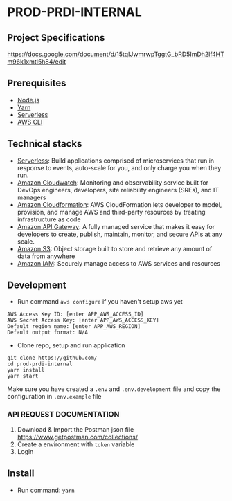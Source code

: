 # PROD-PRDI-INTERNAL

## Project Specifications

https://docs.google.com/document/d/15tqIJwmrwpTggtG_bRD5ImDh2lf4HTm96k1xmtI5h84/edit

## Prerequisites
- [Node.js](https://nodejs.org/en/)
- [Yarn](https://yarnpkg.com/)
- [Serverless](https://www.serverless.com/)
- [AWS CLI](https://docs.aws.amazon.com/cli/latest/userguide/cli-chap-install.html)

## Technical stacks
- [Serverless](https://www.serverless.com/): Build applications comprised of microservices that run in response to events, auto-scale for you, and only charge you when they run.
- [Amazon Cloudwatch](https://aws.amazon.com/cloudwatch): Monitoring and observability service built for DevOps engineers, developers, site reliability engineers (SREs), and IT managers
- [Amazon Cloudformation](https://aws.amazon.com/cloudformation): AWS CloudFormation lets developer to model, provision, and manage AWS and third-party resources by treating infrastructure as code
- [Amazon API Gateway](https://aws.amazon.com/api-gateway/): A fully managed service that makes it easy for developers to create, publish, maintain, monitor, and secure APIs at any scale. 
- [Amazon S3](https://aws.amazon.com/s3/): Object storage built to store and retrieve any amount of data from anywhere
- [Amazon IAM](https://aws.amazon.com/iam/): Securely manage access to AWS services and resources

## Development
- Run command `aws configure` if you haven't setup aws yet
```
AWS Access Key ID: [enter APP_AWS_ACCESS_ID]
AWS Secret Access Key: [enter APP_AWS_ACCESS_KEY]
Default region name: [enter APP_AWS_REGION]
Default output format: N/A
```

- Clone repo, setup and run application
```
git clone https://github.com/
cd prod-prdi-internal
yarn install
yarn start
```
Make sure you have created a `.env` and `.env.development` file and copy the configuration in `.env.example` file

### API REQUEST DOCUMENTATION
1. Download & Import the Postman json file https://www.getpostman.com/collections/
2. Create a environment with `token` variable
3. Login

## Install
- Run command: `yarn`
